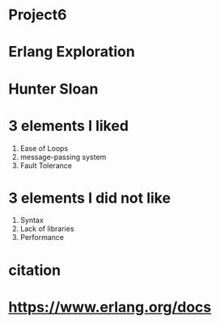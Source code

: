 # Project6
# Erlang Exploration
# Hunter Sloan
# 3 elements I liked
1. Ease of Loops
2. message-passing system
3. Fault Tolerance
# 3 elements I did not like
1. Syntax
2. Lack of libraries
3. Performance
# citation
# https://www.erlang.org/docs
